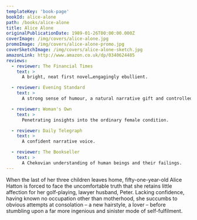 ```yaml
---
templateKey: 'book-page'
bookId: alice-alone
path: /books/alice-alone
title: Alice Alone
originalPublicationDate: 1989-01-26T00:00:00.000Z
coverImage: /img/covers/alice-alone.jpg
promoImage: /img/covers/alice-alone-promo.jpg
coverSketchImage: /img/covers/alice-alone-sketch.jpg
amazonLink: http://www.amazon.co.uk/dp/0340624485
reviews:
  - reviewer: The Financial Times
    text: >
      A bright, neat first novel…engagingly ebullient.

  - reviewer: Evening Standard
    text: >
      A strong sense of humour, a natural narrative gift and controlled, understated characterization signify a promising debut.

  - reviewer: Woman's Own
    text: >
      Penetrating insights into the ordinary female condition.

  - reviewer: Daily Telegraph
    text: >
      A confident narrative voice.

  - reviewer: The Bookseller
    text: >
      A Chekovian understanding of human beings and their failings.
---
```


When the last of her three children leaves home, fifty-one-year-old Alice Hatton is forced to face the uncomfortable truth that she retains little affection for her golf-playing, lawyer husband, Peter. Lacking confidence, having known no occupation other than motherhood, she succumbs to obvious attempts at consolation – a new hairstyle, a lover – before stumbling upon a far more ingenious and sinister mode of self-fulfilment.
